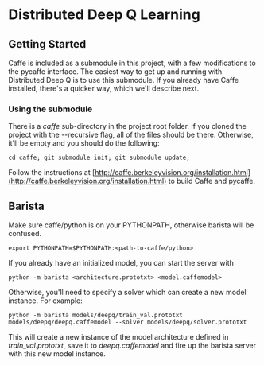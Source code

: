 # Distributed Deep Q Learning

## Getting Started
Caffe is included as a submodule in this project, with a few modifications to the pycaffe interface. The easiest way to get up and running with Distributed Deep Q is to use this submodule. If you already have Caffe installed, there's a quicker way, which we'll describe next.

### Using the submodule
There is a *caffe* sub-directory in the project root folder. If you cloned the project with the --recursive flag, all of the files should be there. Otherwise, it'll be empty and you should do the following:

    cd caffe; git submodule init; git submodule update;

Follow the instructions at [http://caffe.berkeleyvision.org/installation.html](http://caffe.berkeleyvision.org/installation.html) to build Caffe and pycaffe.

## Barista
Make sure caffe/python is on your PYTHONPATH, otherwise barista will be confused. 
    
    export PYTHONPATH=$PYTHONPATH:<path-to-caffe/python>

If you already have an initialized model, you can start the server with

    python -m barista <architecture.prototxt> <model.caffemodel>

Otherwise, you'll need to specify a solver which can create a new model instance. For example:

    python -m barista models/deepq/train_val.prototxt models/deepq/deepq.caffemodel --solver models/deepq/solver.prototxt

This will create a new instance of the model architecture defined in *train_val.prototxt*, save it to *deepq.caffemodel* and fire up the barista server with this new model instance.

